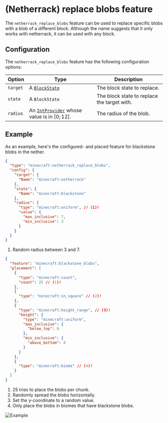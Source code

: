# (Netherrack) replace blobs feature

The `netherrack_replace_blobs` feature can be used to replace specific blobs with a blob of a different block. Although
the name suggests that it only works with netherrack, it can be used with any block.

## Configuration

The `netherrack_replace_blobs` feature has the following configuration options:

| Option   | Type                                                                               | Description                                 |
|----------|------------------------------------------------------------------------------------|---------------------------------------------|
| `target` | A [`BlockState`](../../block-state.md)                                             | The block state to replace.                 |
| `state`  | A `BlockState`                                                                     | The block state to replace the target with. |
| `radius` | An [`IntProvider`](../placed-feature.md#int-providers) whose value is in $[0;12]$. | The radius of the blob.                     |

## Example

As an example, here's the configured- and placed feature for blackstone blobs in the nether.

```json title="configured_feature/blackstone_blobs.json"
{
  "type": "minecraft:netherrack_replace_blobs",
  "config": {
    "target": {
      "Name": "minecraft:netherrack"
    },
    "state": {
      "Name": "minecraft:blackstone"
    },
    "radius": {
      "type": "minecraft:uniform", // (1)!
      "value": {
        "max_inclusive": 7,
        "min_inclusive": 3
      }
    }
  }
}
```

1. Random radius between 3 and 7.
 
```json title="placed_feature/blackstone_blobs.json"
{
  "feature": "minecraft:blackstone_blobs",
  "placement": [
    {
      "type": "minecraft:count",
      "count": 25 // (1)!
    },
    {
      "type": "minecraft:in_square" // (2)!
    },
    {
      "type": "minecraft:height_range", // (3)!
      "height": {
        "type": "minecraft:uniform",
        "max_inclusive": {
          "below_top": 0
        },
        "min_inclusive": {
          "above_bottom": 0
        }
      }
    },
    {
      "type": "minecraft:biome" // (4)!
    }
  ]
}
```

1. 25 tries to place the blobs per chunk.
2. Randomly spread the blobs horizontally.
3. Set the y-coordinate to a random value.
4. Only place the blobs in biomes that have blackstone blobs.

![Example](https://i.imgur.com/h7FQVkv.jpeg)